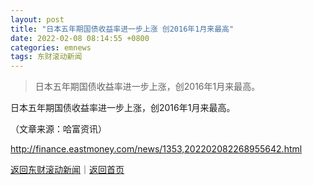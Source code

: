 ```yaml
---
layout: post
title: "日本五年期国债收益率进一步上涨 创2016年1月来最高"
date: 2022-02-08 08:14:55 +0800
categories: emnews
tags: 东财滚动新闻
---
```

> 日本五年期国债收益率进一步上涨，创2016年1月来最高。

<p>日本五年期国债收益率进一步上涨，创2016年1月来最高。</p><p class="em_media">（文章来源：哈富资讯）</p>

<http://finance.eastmoney.com/news/1353,202202082268955642.html>

[返回东财滚动新闻](//finews.withounder.com/emnews/)｜[返回首页](//finews.withounder.com/)